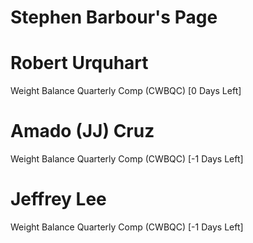 # Stephen Barbour's Page




# Robert Urquhart


Weight Balance Quarterly Comp (CWBQC) [0 Days Left]



# Amado (JJ) Cruz


Weight Balance Quarterly Comp (CWBQC) [-1 Days Left]



# Jeffrey Lee


Weight Balance Quarterly Comp (CWBQC) [-1 Days Left]



